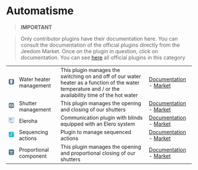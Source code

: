 
# Automatisme


>**IMPORTANT**

>Only contributor plugins have their documentation here. You can consult the documentation of the official plugins directly from the Jeedom Market. Once on the plugin in question, click on documentation.
>You can see [here](https://market.jeedom.com/index.php?v=d&p=market&type=plugin&categorie=automatisation) all official plugins in this category

| | | | |
|--- | --- | --- | ---|
|<img src="ChauffeEau/ChauffeEau_icon.png" class="pluginLogo" width="100" />|Water heater management|This plugin manages the switching on and off of our water heater as a function of the water temperature and / or the availability time of the hot water|[Documentation](https://mika-nt28.github.io/Documentations/ChauffeEau/en_US/) - [Market](https://market.jeedom.com/index.php?v=d&p=market_display&id=2671)|
|<img src="Volets/Volets_icon.png" class="pluginLogo" width="100" />|Shutter management|This plugin manages the opening and closing of our shutters|[Documentation](https://mika-nt28.github.io/Documentations/Volets/en_US/) - [Market](https://market.jeedom.com/index.php?v=d&p=market_display&id=2612)|
|<img src="eleroha/eleroha_icon.png" class="pluginLogo" width="100" />|Eleroha|Communication plugin with blinds equipped with an Elero system|[Documentation](https://openhautomation.github.io/eleroha/en_US/) - [Market](https://market.jeedom.com/index.php?v=d&p=market_display&id=3450)|
|<img src="sequencing/sequencing_icon.png" class="pluginLogo" width="100" />|Sequencing actions|Plugin to manage sequenced actions|[Documentation](https://agp42.github.io/sequencing/en_US/) - [Market](https://market.jeedom.com/index.php?v=d&p=market_display&id=3982)|
|<img src="voletProp/voletProp_icon.png" class="pluginLogo" width="100" />|Proportional component|This plugin manages the opening and proportional closing of our shutters|[Documentation](https://mika-nt28.github.io/Documentations/voletProp/en_US/) - [Market](https://market.jeedom.com/index.php?v=d&p=market_display&id=3229)|
